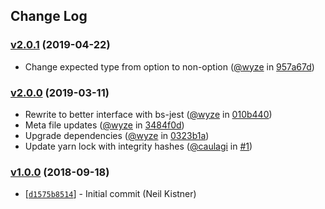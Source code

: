 ## Change Log

### [v2.0.1](https://github.com/wyze/bs-jest-dom/releases/tag/v2.0.1) (2019-04-22)

* Change expected type from option to non-option ([@wyze](https://github.com/wyze) in [957a67d](https://github.com/wyze/bs-jest-dom/commit/957a67d))

### [v2.0.0](https://github.com/wyze/bs-jest-dom/releases/tag/v2.0.0) (2019-03-11)

* Rewrite to better interface with bs-jest ([@wyze](https://github.com/wyze) in [010b440](https://github.com/wyze/bs-jest-dom/commit/010b440))
* Meta file updates ([@wyze](https://github.com/wyze) in [3484f0d](https://github.com/wyze/bs-jest-dom/commit/3484f0d))
* Upgrade dependencies ([@wyze](https://github.com/wyze) in [0323b1a](https://github.com/wyze/bs-jest-dom/commit/0323b1a))
* Update yarn lock with integrity hashes ([@caulagi](https://github.com/caulagi) in [#1](https://github.com/wyze/bs-jest-dom/pull/1))

### [v1.0.0](https://github.com/wyze/bs-jest-dom/releases/tag/v1.0.0) (2018-09-18)

* [[`d1575b8514`](https://github.com/wyze/bs-jest-dom/commit/d1575b8514)] - Initial commit (Neil Kistner)
